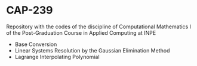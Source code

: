 # CAP-239
Repository with the codes of the discipline of Computational Mathematics I of the Post-Graduation Course in Applied Computing at INPE

- Base Conversion
- Linear Systems Resolution by the Gaussian Elimination Method
- Lagrange Interpolating Polynomial  
